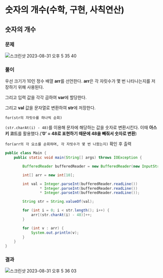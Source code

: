 # 숫자의 개수(수학, 구현, 사칙연산)

## 숫자의 개수

### 문제

![스크린샷 2023-08-31 오후 5 35 40](https://github.com/Heo-y-y/development-blog/assets/112863029/51228c2f-f4b7-4410-a56d-3e0665c0e8cb)

### 풀이

우선 크기가 10인 정수 배열 **arr**를 선언한다. **arr**은 각 자릿수가 몇 번 나타나는지를 저장하기 위해 사용된다.

그리고 입력 값을 각각 곱하여 **var**에 할당한다.

그리고 **val** 값을 문자열로 변환하여 **str**에 저장한다.

`for(str의 자릿수를 하나씩 순회)`

`(str.charAt(i) - 48)`를 이용해 문자에 해당하는 값을 숫자로 변환시킨다. 이때 **아스키 코드**를 활용했다.(**’0’ = 48로 표현하기 때문에 48을 빼줘서 숫자로 변환**)

`for(arr의 각 요소를 순회하며, 각 자릿수가 몇 번 나왔는지)` 확인 후 출력

```java
public class Main {
    public static void main(String[] args) throws IOException {

        BufferedReader bufferedReader = new BufferedReader(new InputStreamReader(System.in));

        int[] arr = new int[10];

        int val = Integer.parseInt(bufferedReader.readLine())
                * Integer.parseInt(bufferedReader.readLine())
                * Integer.parseInt(bufferedReader.readLine());

        String str = String.valueOf(val);

        for (int i = 0; i < str.length(); i++) {
            arr[(str.charAt(i) - 48)]++;
        }

        for (int v : arr) {
            System.out.println(v);
        }
    }
}
```

### 결과

![스크린샷 2023-08-31 오후 5 36 03](https://github.com/Heo-y-y/development-blog/assets/112863029/de12aa02-28e9-4903-be0c-3b8112021ebc)
